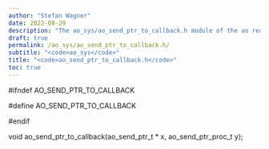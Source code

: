 ```yaml
---
author: "Stefan Wagner"
date: 2022-08-29
description: "The ao_sys/ao_send_ptr_to_callback.h module of the ao real-time operating system."
draft: true
permalink: /ao_sys/ao_send_ptr_to_callback.h/ 
subtitle: "<code>ao_sys</code>"
title: "<code>ao_send_ptr_to_callback.h</code>"
toc: true
---
```


#ifndef AO_SEND_PTR_TO_CALLBACK

#define AO_SEND_PTR_TO_CALLBACK

#endif

void    ao_send_ptr_to_callback(ao_send_ptr_t * x, ao_send_ptr_proc_t y);

